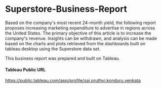 # Superstore-Business-Report

Based on the company's most recent 24-month yield, the following report proposes increasing marketing expenditure to advertise in regions across the United States. The primary objective of this article is to increase the company's revenue. Insights can be withdrawn, and analysis can be made based on the charts and plots retrieved from the dashboards built on tableau desktop using the Superstore data set.

This business report was prepared and built on Tableau.

#### Tableau Public URL
https://public.tableau.com/app/profile/sai.pruthvi.konduru.venkata
